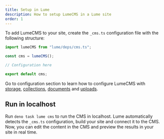 ```yaml
---
title: Setup in Lume
description: How to setup LumeCMS in a Lume site
order: 1
---
```


To add LumeCMS to your site, create the `_cms.ts` configuration file with the
following structure:

```ts
import lumeCMS from "lume/deps/cms.ts";

const cms = lumeCMS();

// Configuration here

export default cms;
```

Go to configuration section to learn how to configure LumeCMS with
[storage](../configuration/storage.md),
[collections](../configuration/collections.md),
[documents](../configuration/documents.md) and
[uploads](../configuration/uploads.md).

## Run in localhost

Run `deno task lume cms` to run the CMS in localhost. Lume automatically detects
the `_cms.ts` configuration, build your site and connect it to the CMS. Now, you
can edit the content in the CMS and preview the results in your site in real
time.
